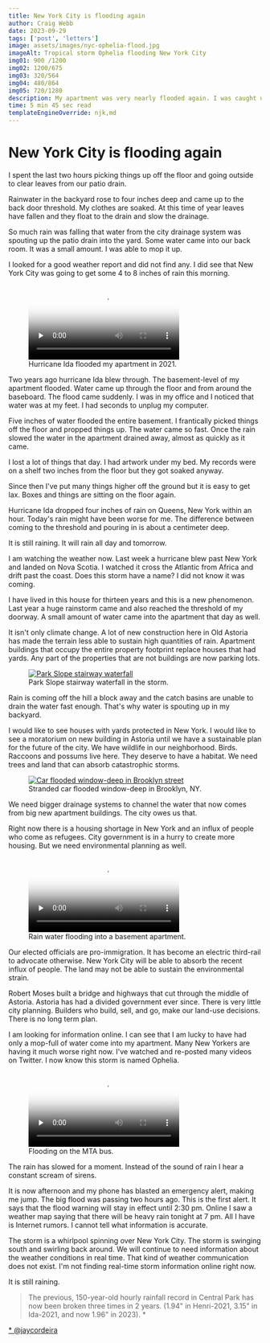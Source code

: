 ```yaml
---
title: New York City is flooding again
author: Craig Webb
date: 2023-09-29
tags: ['post', 'letters']
image: assets/images/nyc-ophelia-flood.jpg
imageAlt: Tropical storm Ophelia flooding New York City
img01: 900 /1200
img02: 1200/675
img03: 320/564
img04: 480/864
img05: 720/1280
description: My apartment was very nearly flooded again. I was caught unawares.
time: 5 min 45 sec read
templateEngineOverride: njk,md
---
```


# New York City is flooding again

I spent the last two hours picking things up off the floor and going outside to clear leaves from our patio drain.

Rainwater in the backyard rose to four inches deep and came up to the back door threshold. My clothes are soaked. At this time of year leaves have fallen and they float to the drain and slow the drainage.

So much rain was falling that water from the city drainage system was spouting up the patio drain into the yard. Some water came into our back room. It was a small amount. I was able to mop it up.

I looked for a good weather report and did not find any. I did see that New York City was going to get some 4 to 8 inches of rain this morning.

<figure class="left big">
<video class="ida lightBoxVideoLink" controls preload="none" poster="no-image.jpeg" style=" height:auto; aspect-ratio: {{img05}}; background:transparent url('{{root}}assets/images/video-images/hurricane-ida.png') no-repeat center 0;
   background-size:cover;" > 
			<source src="{{root}}assets/videos/hurricane-ida.mov"
					type="video/mp4"> 
		</video> 
<figcaption>Hurricane Ida flooded my apartment in 2021.</figcaptions>
</figure>

Two years ago hurricane Ida blew through. The basement-level of my apartment flooded. Water came up through the floor and from around the baseboard. The flood came suddenly. I was in my office and I noticed that water was at my feet. I had seconds to unplug my computer.

Five inches of water flooded the entire basement. I frantically picked things off the floor and propped things up. The water came so fast. Once the rain slowed the water in the apartment drained away, almost as quickly as it came.

I lost a lot of things that day. I had artwork under my bed. My records were on a shelf two inches from the floor but they got soaked anyway.

Since then I've put many things higher off the ground but it is easy to get lax. Boxes and things are sitting on the floor again.

Hurricane Ida dropped four inches of rain on Queens, New York within an hour. Today's rain might have been worse for me. The difference between coming to the threshold and pouring in is about a centimeter deep.

It is still raining. It will rain all day and tomorrow.

I am watching the weather now. Last week a hurricane blew past New York and landed on Nova Scotia. I watched it cross the Atlantic from Africa and drift past the coast. Does this storm have a name? I did not know it was coming.

I have lived in this house for thirteen years and this is a new phenomenon. Last year a huge rainstorm came and also reached the threshold of my doorway. A small amount of water came into the apartment that day as well.

It isn't only climate change. A lot of new construction here in Old Astoria has made the terrain less able to sustain high quantities of rain. Apartment buildings that occupy the entire property footprint replace houses that had yards. Any part of the properties that are not buildings are now parking lots.

<figure class="left sml imageGallery1">
<a href="{{root}}assets/images/morningside-heights-09-29-23.jpeg" title="Park Slope stairway"><image src="{{root}}assets/images/morningside-heights-09-29-23.jpeg" style="height:auto; aspect-ratio: {{img01}};" alt="Park Slope stairway waterfall" ></a>
<figcaption>Park Slope stairway waterfall in the storm.</figcaptions>
</figure>

Rain is coming off the hill a block away and the catch basins are unable to drain the water fast enough. That's why water is spouting up in my backyard.

I would like to see houses with yards protected in New York. I would like to see a moratorium on new building in Astoria until we have a sustainable plan for the future of the city. We have wildlife in our neighborhood. Birds. Raccoons and possums live here. They deserve to have a habitat. We need trees and land that can absorb catastrophic storms.

<figure class="right big imageGallery1">
<a href="{{root}}assets/images/stranded-car-09-29-23.jpeg" title="Stranded car in Brooklyn"><image src="{{root}}assets/images/stranded-car-09-29-23.jpeg" style="height:auto; aspect-ratio: {{img02}};" alt="Car flooded window-deep in Brooklyn street" ></a>
<figcaption>Stranded car flooded window-deep in Brooklyn, NY.</figcaptions>
</figure>

We need bigger drainage systems to channel the water that now comes from big new apartment buildings. The city owes us that.

Right now there is a housing shortage in New York and an influx of people who come as refugees. City government is in a hurry to create more housing. But we need environmental planning as well. 

<figure class="left sml">
<video class="basement" controls preload="none" poster="no-image.jpeg" style=" height:auto; aspect-ratio: {{img03}}; background:transparent url('{{root}}assets/images/video-images/basement.png') no-repeat center 0;
   background-size:cover;" > 
			<source src="{{root}}assets/videos/basement-flood.mp4"
					type="video/mp4"> 
		</video> 
<figcaption>Rain water flooding into a basement apartment.</figcaptions>
</figure>

Our elected officials are pro-immigration. It has become an electric third-rail to advocate otherwise. New York City will be able to absorb the recent influx of people. The land may not be able to sustain the environmental strain.

Robert Moses built a bridge and highways that cut through the middle of Astoria. Astoria has had a divided government ever since. There is very little city planning. Builders who build, sell, and go, make our land-use decisions. There is no long term plan. 

I am looking for information online. I can see that I am lucky to have had only a mop-full of water come into my apartment. Many New Yorkers are having it much worse right now. I've watched and re-posted many videos on Twitter. I now know this storm is named Ophelia.

<figure class="right sml">
<video class="bus" controls preload="none" poster="no-image.jpeg" style=" height:auto; aspect-ratio: {{img04}}; background:transparent url('{{root}}assets/images/video-images/bus.png') no-repeat center 0;
   background-size:cover;" > 
			<source src="{{root}}assets/videos/bus-stop.mp4"
					type="video/mp4"> 
		</video> 
<figcaption>Flooding on the MTA bus.</figcaptions>
</figure>

The rain has slowed for a moment. Instead of the sound of rain I hear a constant scream of sirens.

It is now afternoon and my phone has blasted an emergency alert, making me jump. The big flood was passing two hours ago. This is the first alert. It says that the flood warning will stay in effect until 2:30 pm. Online I saw a weather map saying that there will be heavy rain tonight at 7 pm. All I have is Internet rumors. I cannot tell what information is accurate. 

The storm is a whirlpool spinning over New York City. The storm is swinging south and swirling back around. We will continue to need information about the weather conditions in real time. That kind of weather communication does not exist. I'm not finding real-time storm information online right now. 

It is still raining.

<blockquote>The previous, 150-year-old hourly rainfall record in Central Park has now been broken three times in 2 years. (1.94" in Henri-2021, 3.15" in Ida-2021, and now 1.96" in 2023). *</blockquote>

[* @jaycordeira](https://twitter.com/jaycordeira/status/1707769396972957929)


